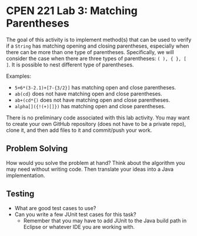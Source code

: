 CPEN 221 Lab 3: Matching Parentheses
===

The goal of this activity is to implement method(s) that can be used to verify if a `String` has matching opening and closing parentheses, especially when there can be more than one type of parentheses. Specifically, we will consider the case when there are three types of parentheses: `( ), { }, [ ]`. It is possible to nest different type of parentheses.

Examples:

* `5+6*(3-2.1)+[7-{3/2}]` has matching open and close parentheses.
* `ab(cd}` does not have matching open and close parentheses.
* `ab+(cd*{)` does not have matching open and close parentheses.
* `alpha[]({!(+)[]})` has matching open and close parentheses.


There is no preliminary code associated with this lab activity. You may want to create your own GitHub repository (does not have to be a private repo), clone it, and then add files to it and commit/push your work.

## Problem Solving

How would you solve the problem at hand? Think about the algorithm you may need without writing code. Then translate your ideas into a Java implementation.

## Testing

* What are good test cases to use?
* Can you write a few JUnit test cases for this task?
  - Remember that you may have to add JUnit to the Java build path in Eclipse or whatever IDE you are working with.
